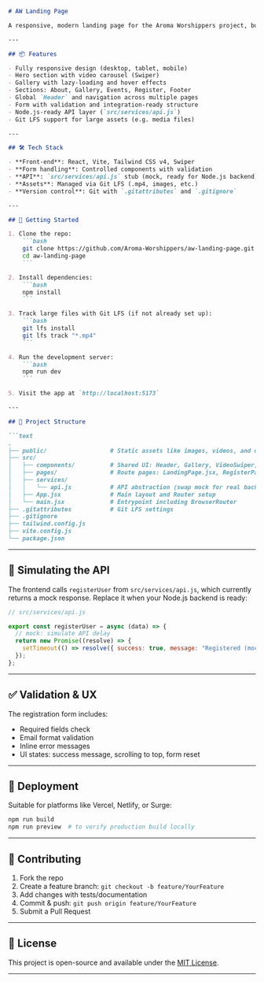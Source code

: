 ```markdown
# AW Landing Page

A responsive, modern landing page for the Aroma Worshippers project, built with Vite, React, and Tailwind CSS.

---

## 📦 Features

- Fully responsive design (desktop, tablet, mobile)
- Hero section with video carousel (Swiper)
- Gallery with lazy-loading and hover effects
- Sections: About, Gallery, Events, Register, Footer
- Global `Header` and navigation across multiple pages
- Form with validation and integration-ready structure
- Node.js-ready API layer (`src/services/api.js`)
- Git LFS support for large assets (e.g. media files)

---

## 🛠️ Tech Stack

- **Front-end**: React, Vite, Tailwind CSS v4, Swiper
- **Form handling**: Controlled components with validation
- **API**: `src/services/api.js` stub (mock, ready for Node.js backend)
- **Assets**: Managed via Git LFS (.mp4, images, etc.)
- **Version control**: Git with `.gitattributes` and `.gitignore`

---

## 🚀 Getting Started

1. Clone the repo:
    ```bash
    git clone https://github.com/Aroma-Worshippers/aw-landing-page.git
    cd aw-landing-page
    ```

2. Install dependencies:
    ```bash
    npm install
    ```

3. Track large files with Git LFS (if not already set up):
    ```bash
    git lfs install
    git lfs track "*.mp4"
    ```

4. Run the development server:
    ```bash
    npm run dev
    ```

5. Visit the app at `http://localhost:5173`

---

## 🧩 Project Structure

```text
.
├── public/                  # Static assets like images, videos, and overlay logos
├── src/
│   ├── components/          # Shared UI: Header, Gallery, VideoSwiper, etc.
│   ├── pages/               # Route pages: LandingPage.jsx, RegisterPage.jsx
│   ├── services/
│   │   └── api.js           # API abstraction (swap mock for real backend)
│   ├── App.jsx              # Main layout and Router setup
│   └── main.jsx             # Entrypoint including BrowserRouter
├── .gitattributes           # Git LFS settings
├── .gitignore
├── tailwind.config.js
├── vite.config.js
└── package.json
```

---

## 🧪 Simulating the API

The frontend calls `registerUser` from `src/services/api.js`, which currently returns a mock response. Replace it when your Node.js backend is ready:

```js
// src/services/api.js

export const registerUser = async (data) => {
  // mock: simulate API delay
  return new Promise((resolve) => {
    setTimeout(() => resolve({ success: true, message: "Registered (mock)" }), 1000);
  });
};
```

---

## ✅ Validation & UX

The registration form includes:

- Required fields check
- Email format validation
- Inline error messages
- UI states: success message, scrolling to top, form reset

---

## 🧭 Deployment

Suitable for platforms like Vercel, Netlify, or Surge:

```bash
npm run build
npm run preview  # to verify production build locally
```

---

## 🤝 Contributing

1. Fork the repo
2. Create a feature branch: `git checkout -b feature/YourFeature`
3. Add changes with tests/documentation
4. Commit & push: `git push origin feature/YourFeature`
5. Submit a Pull Request

---

## 📄 License

This project is open-source and available under the [MIT License](LICENSE).

---
```